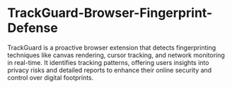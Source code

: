 # TrackGuard-Browser-Fingerprint-Defense

TrackGuard is a proactive browser extension that detects fingerprinting techniques like canvas rendering, cursor tracking, and network monitoring in real-time. It identifies tracking patterns, offering users insights into privacy risks and detailed reports to enhance their online security and control over digital footprints.
